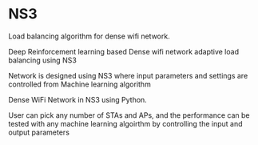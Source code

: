 # NS3
Load balancing algorithm for dense wifi network.

Deep Reinforcement learning based Dense wifi network adaptive load balancing using NS3

Network is designed using NS3 where input parameters and settings are controlled from Machine learning algorithm

Dense WiFi Network in NS3 using Python.

User can pick any number of STAs and APs, and the performance can be tested with any machine learning algoirthm by controlling the input and output parameters


